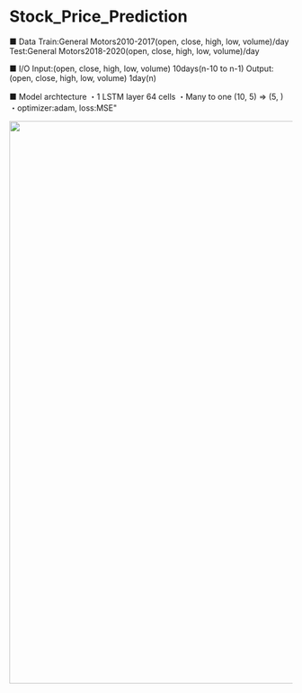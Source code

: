 # Stock_Price_Prediction
■ Data
Train:General Motors2010-2017(open, close, high, low, volume)/day
Test:General Motors2018-2020(open, close, high, low, volume)/day

■ I/O
Input:(open, close, high, low, volume) 10days(n-10 to n-1)
Output:(open, close, high, low, volume)  1day(n)

■ Model archtecture
・1 LSTM layer 64 cells
・Many to one (10, 5) ⇒ (5, )
・optimizer:adam, loss:MSE"								

<img src="https://github.com/RyunosukeIchiyasu/Stock_Price_Prediction/blob/main/data/GM_sample.PNG" width="1000">
